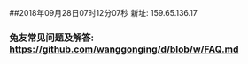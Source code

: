 ##2018年09月28日07时12分07秒 新址: 159.65.136.17
### 兔友常见问题及解答: https://github.com/wanggonging/d/blob/w/FAQ.md
